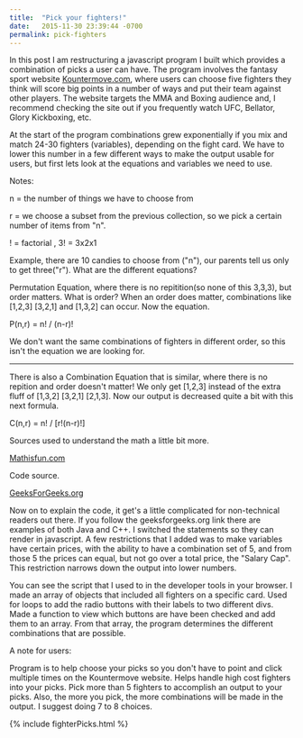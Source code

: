 ```yaml
---
title:  "Pick your fighters!"
date:   2015-11-30 23:39:44 -0700
permalink: pick-fighters
---
```


In this post I am restructuring a javascript program I built which provides a combination of picks a user can have. The program involves the fantasy sport website [Kountermove.com](http://www.kountermove.com/), where users can choose five fighters they think will score big points in a number of ways and put their team against other players. The website targets the MMA and Boxing audience and, I recommend checking the site out if you frequently watch UFC, Bellator, Glory Kickboxing, etc. 

At the start of the program combinations grew exponentially if you mix and match 24-30 fighters (variables), depending on the fight card. We have to lower this number in a few different ways to make the output usable for users, but first lets look at the equations and variables we need to use. 

Notes: 

n = the number of things we have to choose from 

r = we choose a subset from the previous collection, so we pick a certain number of items from "n". 

! = factorial , 3! = 3x2x1 

Example, there are 10 candies to choose from ("n"), our parents tell us only to get three("r"). What are the different equations?

Permutation Equation, where there is no repitition(so none of this 3,3,3), but order matters. What is order? When an order does matter, combinations like [1,2,3] [3,2,1] and [1,3,2] can occur. Now the equation. 

P(n,r) = n! / (n-r)!

We don't want the same combinations of fighters in different order, so this isn't the equation we are looking for. 

******************

There is also a Combination Equation that is similar, where there is no repition and order doesn't matter! We only get [1,2,3] instead of the extra fluff of [1,3,2] [3,2,1] [2,1,3]. Now our output is decreased quite a bit with this next formula.  

C(n,r) = n! / [r!(n-r)!]

Sources used to understand the math a little bit more. 

[Mathisfun.com]( https://www.mathsisfun.com/combinatorics/combinations-permutations.html )

Code source. 

[GeeksForGeeks.org]( http://www.geeksforgeeks.org/print-all-possible-combinations-of-r-elements-in-a-given-array-of-size-n/ )

Now on to explain the code, it get's a little complicated for non-technical readers out there. If you follow the geeksforgeeks.org link there are examples of both Java and C++. I switched the statements so they can render in javascript. A few restrictions that I added was to make variables have certain prices, with the ability to have a combination set of 5, and from those 5 the prices can equal, but not go over a total price, the "Salary Cap". This restriction narrows down the output into lower numbers. 

You can see the script that I used to in the developer tools in your browser. I made an array of objects that included all fighters on a specific card. Used for loops to add the radio buttons with their labels to two different divs. Made a function to view which buttons are have been checked and add them to an array. From that array, the program determines the different combinations that are possible.  

A note for users: 

Program is to help choose your picks so you don't have to point and click multiple times on the Kountermove website. Helps handle high cost fighters into your picks. Pick more than 5 fighters to accomplish an output to your picks. Also, the more you pick, the more combinations will be made in the output. I suggest doing 7 to 8 choices. 

{% include fighterPicks.html %}
